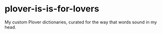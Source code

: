 # plover-is-is-for-lovers
My custom Plover dictionaries, curated for the way that words sound in my head.
